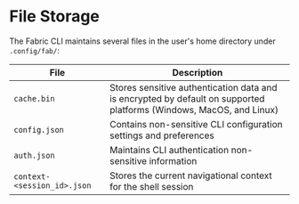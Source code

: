 # File Storage

The Fabric CLI maintains several files in the user's home directory under `.config/fab/`:

| File                | Description                                                                                                               |
|---------------------|---------------------------------------------------------------------------------------------------------------------------|
| `cache.bin`         | Stores sensitive authentication data and is encrypted by default on supported platforms (Windows, MacOS, and Linux)     |
| `config.json`       | Contains non-sensitive CLI configuration settings and preferences                                                        |
| `auth.json`         | Maintains CLI authentication non-sensitive information                                                                  |
| `context-<session_id>.json` | Stores the current navigational context for the shell session |
